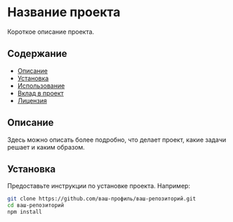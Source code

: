 # Название проекта

Короткое описание проекта.

## Содержание

- [Описание](#описание)
- [Установка](#установка)
- [Использование](#использование)
- [Вклад в проект](#вклад-в-проект)
- [Лицензия](#лицензия)

## Описание

Здесь можно описать более подробно, что делает проект, какие задачи решает и каким образом.

## Установка

Предоставьте инструкции по установке проекта. Например:

```bash
git clone https://github.com/ваш-профиль/ваш-репозиторий.git
cd ваш-репозиторий
npm install
